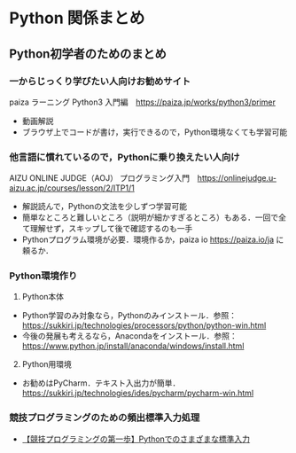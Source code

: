 # Python 関係まとめ

## Python初学者のためのまとめ

### 一からじっくり学びたい人向けお勧めサイト

paiza ラーニング Python3 入門編　https://paiza.jp/works/python3/primer
  * 動画解説
  * ブラウザ上でコードが書け，実行できるので，Python環境なくても学習可能

### 他言語に慣れているので，Pythonに乗り換えたい人向け

AIZU ONLINE JUDGE（AOJ） プログラミング入門　https://onlinejudge.u-aizu.ac.jp/courses/lesson/2/ITP1/1
  * 解説読んで，Pythonの文法を少しずつ学習可能
  * 簡単なところと難しいところ（説明が細かすぎるところ）もある．一回で全て理解せず，スキップして後で確認するのも一手
  * Pythonプログラム環境が必要．環境作るか，paiza io https://paiza.io/ja に頼るか．

### Python環境作り

1. Python本体
  * Python学習のみ対象なら，Pythonのみインストール．参照：https://sukkiri.jp/technologies/processors/python/python-win.html
  * 今後の発展も考えるなら，Anacondaをインストール．参照：https://www.python.jp/install/anaconda/windows/install.html
2. Python用環境
 * お勧めはPyCharm．テキスト入出力が簡単．https://sukkiri.jp/technologies/ides/pycharm/pycharm-win.html

### 競技プログラミングのための頻出標準入力処理

* [【競技プログラミングの第一歩】Pythonでのさまざまな標準入力](https://media.wemotion.co.jp/technology/%E3%80%90%E7%AB%B6%E6%8A%80%E3%83%97%E3%83%AD%E3%82%B0%E3%83%A9%E3%83%9F%E3%83%B3%E3%82%B0%E3%81%AE%E7%AC%AC%E4%B8%80%E6%AD%A9%E3%80%91python%E3%81%A7%E3%81%AE%E3%81%95%E3%81%BE%E3%81%96%E3%81%BE/)

